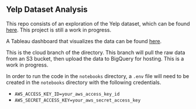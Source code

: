 ## Yelp Dataset Analysis

This repo consists of an exploration of the Yelp dataset, which can be found [here](https://www.yelp.com/dataset). This project is still a work in progress.

A Tableau dashboard that visualizes the data can be found [here](https://public.tableau.com/app/profile/eric7616/viz/YelpWorkInProgress/Story1?publish=yes).

This is the cloud branch of the directory. This branch will pull the raw data from an S3 bucket, then upload the data to BigQuery for hosting. This is a work in progress.

In order to run the code in the `notebooks` directory, a `.env` file will need to be created in the `notebooks` directory with the following credentials.

- `AWS_ACCESS_KEY_ID=your_aws_access_key_id`
- `AWS_SECRET_ACCESS_KEY=your_aws_secret_access_key`